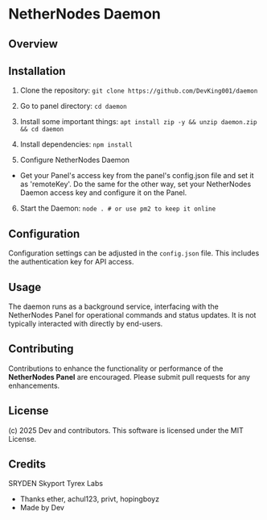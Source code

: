 # NetherNodes Daemon

## Overview
## Installation

1. Clone the repository: `git clone https://github.com/DevKing001/daemon`

2. Go to panel directory: `cd daemon`

3. Install some important things: `apt install zip -y && unzip daemon.zip && cd daemon`

4. Install dependencies: `npm install`

5. Configure NetherNodes Daemon
- Get your Panel's access key from the panel's config.json file and set it as 'remoteKey'. Do the same for the other way, set your NetherNodes Daemon access key and configure it on the Panel.

6. Start the Daemon: `node . # or use pm2 to keep it online`

## Configuration
Configuration settings can be adjusted in the `config.json` file. This includes the authentication key for API access.

## Usage
The daemon runs as a background service, interfacing with the NetherNodes Panel for operational commands and status updates. It is not typically interacted with directly by end-users.

## Contributing
Contributions to enhance the functionality or performance of the **NetherNodes Panel** are encouraged. Please submit pull requests for any enhancements.

## License
(c) 2025 Dev and contributors. This software is licensed under the MIT License.

## Credits
SRYDEN Skyport
Tyrex Labs
- Thanks ether, achul123, privt, hopingboyz
- Made by Dev
